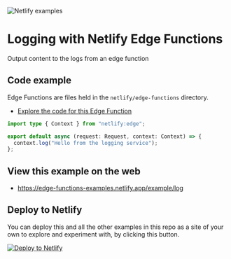 ![Netlify examples](https://user-images.githubusercontent.com/5865/159468750-df1c2783-39b2-40da-9c0f-971f72a7ea3f.png)

# Logging with Netlify Edge Functions

Output content to the logs from an edge function

## Code example

Edge Functions are files held in the `netlify/edge-functions` directory.

- [Explore the code for this Edge Function](../../netlify/edge-functions/log.js)


```ts
import type { Context } from "netlify:edge";

export default async (request: Request, context: Context) => {
  context.log("Hello from the logging service");
};
```

## View this example on the web

- https://edge-functions-examples.netlify.app/example/log

## Deploy to Netlify

You can deploy this and all the other examples in this repo as a site of your own to explore and experiment with, by clicking this button.

[![Deploy to Netlify](https://www.netlify.com/img/deploy/button.svg)](https://app.netlify.com/start/deploy?repository=https://github.com/netlify/edge-functions-examples)
